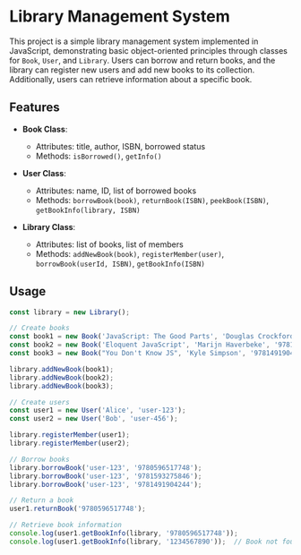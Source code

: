 # Library Management System

This project is a simple library management system implemented in JavaScript, demonstrating basic object-oriented principles through classes for `Book`, `User`, and `Library`. Users can borrow and return books, and the library can register new users and add new books to its collection. Additionally, users can retrieve information about a specific book.

## Features

- **Book Class**:
  - Attributes: title, author, ISBN, borrowed status
  - Methods: `isBorrowed()`, `getInfo()`

- **User Class**:
  - Attributes: name, ID, list of borrowed books
  - Methods: `borrowBook(book)`, `returnBook(ISBN)`, `peekBook(ISBN)`, `getBookInfo(library, ISBN)`

- **Library Class**:
  - Attributes: list of books, list of members
  - Methods: `addNewBook(book)`, `registerMember(user)`, `borrowBook(userId, ISBN)`, `getBookInfo(ISBN)`

## Usage

```javascript
const library = new Library();

// Create books
const book1 = new Book('JavaScript: The Good Parts', 'Douglas Crockford', '9780596517748');
const book2 = new Book('Eloquent JavaScript', 'Marijn Haverbeke', '9781593275846');
const book3 = new Book("You Don't Know JS", 'Kyle Simpson', '9781491904244');

library.addNewBook(book1);
library.addNewBook(book2);
library.addNewBook(book3);

// Create users
const user1 = new User('Alice', 'user-123');
const user2 = new User('Bob', 'user-456');

library.registerMember(user1);
library.registerMember(user2);

// Borrow books
library.borrowBook('user-123', '9780596517748');
library.borrowBook('user-123', '9781593275846');
library.borrowBook('user-123', '9781491904244');

// Return a book
user1.returnBook('9780596517748');

// Retrieve book information
console.log(user1.getBookInfo(library, '9780596517748'));
console.log(user1.getBookInfo(library, '1234567890'));  // Book not found
